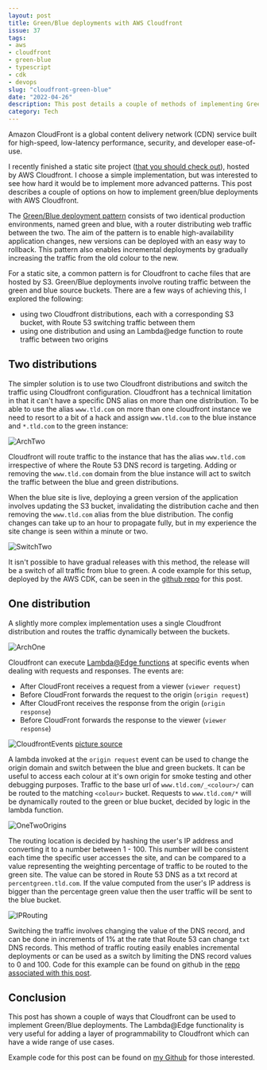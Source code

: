 ```yaml
---
layout: post
title: Green/Blue deployments with AWS Cloudfront
issue: 37
tags:
- aws
- cloudfront
- green-blue
- typescript
- cdk
- devops
slug: "cloudfront-green-blue"
date: "2022-04-26"
description: This post details a couple of methods of implementing Green Blue deployments on AWS Cloudfront. Links to examples in typescript and AWS CDK are listed.
category: Tech
---
```


Amazon CloudFront is a global content delivery network (CDN) service built for high-speed, low-latency performance, security, and developer ease-of-use. 

I recently finished a static site project ([that you should check out](https://life-cal.com)), hosted by AWS Cloudfront.
I choose a simple implementation, but was interested to see how hard it would be to implement more advanced patterns. This post describes a couple of options on how to implement green/blue deployments with AWS Cloudfront.

The [Green/Blue deployment pattern](https://martinfowler.com/bliki/BlueGreenDeployment.html) consists of two identical production environments, named green and blue, with a router distributing web traffic between the two.
The aim of the pattern is to enable high-availability application changes, new versions can be deployed with an easy way to rollback. This pattern also enables incremental deployments by gradually increasing the traffic from the old colour to the new.

For a static site, a common pattern is for Cloudfront to cache files that are hosted by S3. Green/Blue deployments involve routing traffic between the green and blue source buckets.
There are a few ways of achieving this, I explored the following:

- using two Cloudfront distributions, each with a corresponding S3 bucket, with Route 53 switching traffic between them
- using one distribution and using an Lambda@edge function to route traffic between two origins


## Two distributions

The simpler solution is to use two Cloudfront distributions and switch the traffic using Cloudfront configuration.
Cloudfront has a technical limitation in that it can't have a specific DNS alias on more than one distribution. To be able to use the alias `www.tld.com` on more than one cloudfront instance we need to resort to a bit of a hack and assign `www.tld.com` to the blue instance and `*.tld.com` to the green instance:

![ArchTwo](ArchTwo.jpg)

Cloudfront will route traffic to the instance that has the alias `www.tld.com` irrespective of where the Route 53 DNS record is targeting. Adding or removing the `www.tld.com` domain from the blue instance will act to switch the traffic between the blue and green distributions.

When the blue site is live, deploying a green version of the application involves updating the S3 bucket, invalidating the distribution cache and then removing the `www.tld.com` alias from the blue distribution. The config changes can take up to an hour to propagate fully, but in my experience the site change is seen within a minute or two.

![SwitchTwo](GreenBlueDiagramSwitchTwoDist.png)

It isn't possible to have gradual releases with this method, the release will be a switch of all traffic from blue to green.
A code example for this setup, deployed by the AWS CDK, can be seen in the [github repo](https://github.com/chestercodes/cdk-cloudfront-blue-green/tree/main/lib/two-cf) for this post.

## One distribution

A slightly more complex implementation uses a single Cloudfront distribution and routes the traffic dynamically between the buckets.

![ArchOne](ArchOne.jpg)

Cloudfront can execute [Lambda@Edge functions](https://docs.aws.amazon.com/lambda/latest/dg/lambda-edge.html) at specific events when dealing with requests and responses. The events are:

- After CloudFront receives a request from a viewer (`viewer request`)
- Before CloudFront forwards the request to the origin (`origin request`)
- After CloudFront receives the response from the origin (`origin response`)
- Before CloudFront forwards the response to the viewer (`viewer response`)

![CloudfrontEvents](cloudfront-events-that-trigger-lambda-functions.png)
[picture source](https://docs.aws.amazon.com/lambda/latest/dg/lambda-edge.html)

A lambda invoked at the `origin request` event can be used to change the origin domain and switch between the blue and green buckets.
It can be useful to access each colour at it's own origin for smoke testing and other debugging purposes. Traffic to the base url of `www.tld.com/_<colour>/` can be routed to the matching `<colour>` bucket. 
Requests to `www.tld.com/*` will be dynamically routed to the green or blue bucket, decided by logic in the lambda function.

![OneTwoOrigins](GreenBlueOneOrigin.png)

The routing location is decided by hashing the user's IP address and converting it to a number between 1 - 100. 
This number will be consistent each time the specific user accesses the site, and can be compared to a value representing the weighting percentage of traffic to be routed to the green site. 
The value can be stored in Route 53 DNS as a txt record at `percentgreen.tld.com`. If the value computed from the user's IP address is bigger than the percentage green value then the user traffic will be sent to the blue bucket.

![IPRouting](GreenBlueOneIPRouting.drawio.png)

Switching the traffic involves changing the value of the DNS record, and can be done in increments of 1% at the rate that Route 53 can change `txt` DNS records.
This method of traffic routing easily enables incremental deployments or can be used as a switch by limiting the DNS record values to 0 and 100.
Code for this example can be found on github in the [repo associated with this post](https://github.com/chestercodes/cdk-cloudfront-blue-green/tree/main/lib/one-cf).

## Conclusion

This post has shown a couple of ways that Cloudfront can be used to implement Green/Blue deployments.
The Lambda@Edge functionality is very useful for adding a layer of programmability to Cloudfront which can have a wide range of use cases.

Example code for this post can be found on [my Github](https://github.com/chestercodes/cdk-cloudfront-blue-green) for those interested.